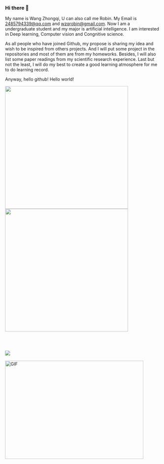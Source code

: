 ### Hi there 👋
My name is Wang Zhongqi, U can also call me  Robin. My Email is 2485794339@qq.com and wzqrobin@gmail.com. Now I am a undergraduate student and my major is artificial intelligence. I am interested in Deep learning, Computer vision and Congnitive science.

As all people who have joined Github, my propose is sharing my idea and wish to be inspired from others projects. And I will put some project in the repositories and most of them are from my homeworks. Besides, I will also list some paper readings from my scientific research experience. Last but not the least, I will do my best to create a good learning atmosphere for me to do learning record.

Anyway, hello github! Hello world!

<b>
    <image src="https://github-readme-stats.vercel.app/api?username=Robin_WZQ&show_icons=true&theme=tokyonight" width=400>
    </image>
</b>
<b>
    <image src="https://github-readme-stats.vercel.app/api/top-langs/?username=Robin_WZQ&layout=compact&theme=tokyonight&hide=html" width=400></image>
</b>

<br></br>

<image src="https://github-profile-trophy.vercel.app/?username=Robin_WZQ&theme=dracula"/>
<br></br>

<img align="center" alt="GIF" src="https://github.com/abhisheknaiidu/abhisheknaiidu/blob/master/code.gif?raw=true" width="450" height="320" />
<!--
**Robin-WZQ/Robin-WZQ** is a ✨ _special_ ✨ repository because its `README.md` (this file) appears on your GitHub profile.

Here are some ideas to get you started:

- 🔭 I’m currently working on ...
- 🌱 I’m currently learning ...
- 👯 I’m looking to collaborate on ...
- 🤔 I’m looking for help with ...
- 💬 Ask me about ...
- 📫 How to reach me: ...
- 😄 Pronouns: ...
- ⚡ Fun fact: ...
-->
